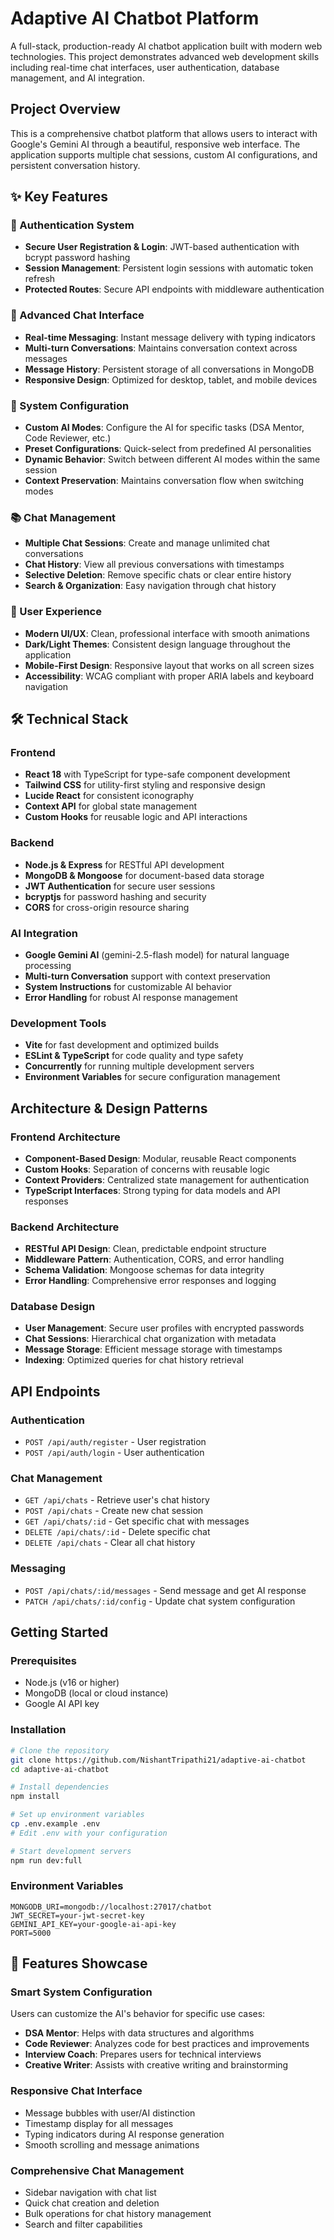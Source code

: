 # Adaptive AI Chatbot Platform

A full-stack, production-ready AI chatbot application built with modern web technologies. This project demonstrates advanced web development skills including real-time chat interfaces, user authentication, database management, and AI integration.



##  Project Overview

This is a comprehensive chatbot platform that allows users to interact with Google's Gemini AI through a beautiful, responsive web interface. The application supports multiple chat sessions, custom AI configurations, and persistent conversation history.

## ✨ Key Features

### 🔐 Authentication System
- **Secure User Registration & Login**: JWT-based authentication with bcrypt password hashing
- **Session Management**: Persistent login sessions with automatic token refresh
- **Protected Routes**: Secure API endpoints with middleware authentication

### 💬 Advanced Chat Interface
- **Real-time Messaging**: Instant message delivery with typing indicators
- **Multi-turn Conversations**: Maintains conversation context across messages
- **Message History**: Persistent storage of all conversations in MongoDB
- **Responsive Design**: Optimized for desktop, tablet, and mobile devices

### 🎯 System Configuration
- **Custom AI Modes**: Configure the AI for specific tasks (DSA Mentor, Code Reviewer, etc.)
- **Preset Configurations**: Quick-select from predefined AI personalities
- **Dynamic Behavior**: Switch between different AI modes within the same session
- **Context Preservation**: Maintains conversation flow when switching modes

### 📚 Chat Management
- **Multiple Chat Sessions**: Create and manage unlimited chat conversations
- **Chat History**: View all previous conversations with timestamps
- **Selective Deletion**: Remove specific chats or clear entire history
- **Search & Organization**: Easy navigation through chat history

### 🎨 User Experience
- **Modern UI/UX**: Clean, professional interface with smooth animations
- **Dark/Light Themes**: Consistent design language throughout the application
- **Mobile-First Design**: Responsive layout that works on all screen sizes
- **Accessibility**: WCAG compliant with proper ARIA labels and keyboard navigation

## 🛠 Technical Stack

### Frontend
- **React 18** with TypeScript for type-safe component development
- **Tailwind CSS** for utility-first styling and responsive design
- **Lucide React** for consistent iconography
- **Context API** for global state management
- **Custom Hooks** for reusable logic and API interactions

### Backend
- **Node.js & Express** for RESTful API development
- **MongoDB & Mongoose** for document-based data storage
- **JWT Authentication** for secure user sessions
- **bcryptjs** for password hashing and security
- **CORS** for cross-origin resource sharing

### AI Integration
- **Google Gemini AI** (gemini-2.5-flash model) for natural language processing
- **Multi-turn Conversation** support with context preservation
- **System Instructions** for customizable AI behavior
- **Error Handling** for robust AI response management

### Development Tools
- **Vite** for fast development and optimized builds
- **ESLint & TypeScript** for code quality and type safety
- **Concurrently** for running multiple development servers
- **Environment Variables** for secure configuration management

## Architecture & Design Patterns

### Frontend Architecture
- **Component-Based Design**: Modular, reusable React components
- **Custom Hooks**: Separation of concerns with reusable logic
- **Context Providers**: Centralized state management for authentication
- **TypeScript Interfaces**: Strong typing for data models and API responses

### Backend Architecture
- **RESTful API Design**: Clean, predictable endpoint structure
- **Middleware Pattern**: Authentication, CORS, and error handling
- **Schema Validation**: Mongoose schemas for data integrity
- **Error Handling**: Comprehensive error responses and logging

### Database Design
- **User Management**: Secure user profiles with encrypted passwords
- **Chat Sessions**: Hierarchical chat organization with metadata
- **Message Storage**: Efficient message storage with timestamps
- **Indexing**: Optimized queries for chat history retrieval

## API Endpoints

### Authentication
- `POST /api/auth/register` - User registration
- `POST /api/auth/login` - User authentication

### Chat Management
- `GET /api/chats` - Retrieve user's chat history
- `POST /api/chats` - Create new chat session
- `GET /api/chats/:id` - Get specific chat with messages
- `DELETE /api/chats/:id` - Delete specific chat
- `DELETE /api/chats` - Clear all chat history

### Messaging
- `POST /api/chats/:id/messages` - Send message and get AI response
- `PATCH /api/chats/:id/config` - Update chat system configuration

##  Getting Started

### Prerequisites
- Node.js (v16 or higher)
- MongoDB (local or cloud instance)
- Google AI API key

### Installation
```bash
# Clone the repository
git clone https://github.com/NishantTripathi21/adaptive-ai-chatbot
cd adaptive-ai-chatbot

# Install dependencies
npm install

# Set up environment variables
cp .env.example .env
# Edit .env with your configuration

# Start development servers
npm run dev:full
```

### Environment Variables
```env
MONGODB_URI=mongodb://localhost:27017/chatbot
JWT_SECRET=your-jwt-secret-key
GEMINI_API_KEY=your-google-ai-api-key
PORT=5000
```

## 📱 Features Showcase

### Smart System Configuration
Users can customize the AI's behavior for specific use cases:
- **DSA Mentor**: Helps with data structures and algorithms
- **Code Reviewer**: Analyzes code for best practices and improvements
- **Interview Coach**: Prepares users for technical interviews
- **Creative Writer**: Assists with creative writing and brainstorming

### Responsive Chat Interface
- Message bubbles with user/AI distinction
- Timestamp display for all messages
- Typing indicators during AI response generation
- Smooth scrolling and message animations

### Comprehensive Chat Management
- Sidebar navigation with chat list
- Quick chat creation and deletion
- Bulk operations for chat history management
- Search and filter capabilities
